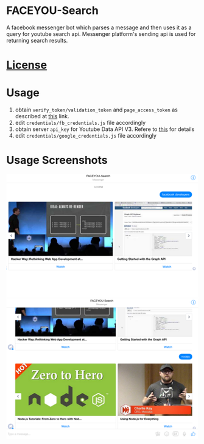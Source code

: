# FACEYOU-Search
A facebook messenger bot which parses a message and then uses it as a query for youtube search api. Messenger platform's sending api is used for returning search results.

# [License](https://github.com/hammad13060/FACEYOU-Search/blob/master/LICENSE)

# Usage
1. obtain `verify_token/validation_token` and `page_access_token` as described at [this](https://developers.facebook.com/docs/messenger-platform/quickstart) link.
2. edit `credentials/fb_credentials.js` file accordingly
3. obtain server `api_key` for Youtube Data API V3. Refere to [this](https://developers.google.com/youtube/registering_an_application#Create_API_Keys) for details
4. edit `credentials/google_credentials.js` file accordingly

# Usage Screenshots
![search query: `facebook developers`](/images/image1.png)
![search query: `nodejs`](/images/image2.png)
